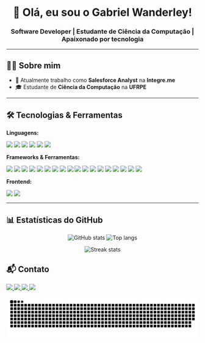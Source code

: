 <!-- Banner -->
<h1 align="center">👋 Olá, eu sou o Gabriel Wanderley!</h1>
<h3 align="center">Software Developer | Estudante de Ciência da Computação | Apaixonado por tecnologia</h3>

---

## 👨‍💻 Sobre mim
- 🔭 Atualmente trabalho como **Salesforce Analyst** na **Integre.me**  
- 🎓 Estudante de **Ciência da Computação** na **UFRPE**  

---

## 🛠️ Tecnologias & Ferramentas
**Linguagens:**  
<p>
  <img src="https://img.shields.io/badge/Java-%23ED8B00.svg?style=flat&logo=openjdk&logoColor=white" />
  <img src="https://img.shields.io/badge/Apex-1798c1.svg?style=flat&logo=salesforce&logoColor=white" />
  <img src="https://img.shields.io/badge/JavaScript-F7DF1E.svg?style=flat&logo=javascript&logoColor=black" />
  <img src="https://img.shields.io/badge/PHP-777BB4.svg?style=flat&logo=php&logoColor=white" />
  <img src="https://img.shields.io/badge/C-A8B9CC.svg?style=flat&logo=c&logoColor=white" />
  <img src="https://img.shields.io/badge/C%23-239120.svg?style=flat&logo=c-sharp&logoColor=white" />
</p>

**Frameworks & Ferramentas:**  
<p>
  <img src="https://img.shields.io/badge/Spring-%236DB33F.svg?style=flat&logo=spring&logoColor=white" />  
  <img src="https://img.shields.io/badge/Salesforce-00A1E0.svg?style=flat&logo=salesforce&logoColor=white" />
  <img src="https://img.shields.io/badge/.NET-512BD4.svg?style=flat&logo=dotnet&logoColor=white" />
  <img src="https://img.shields.io/badge/Express-000000.svg?style=flat&logo=express&logoColor=white" />
  <img src="https://img.shields.io/badge/Vue.js-4FC08D.svg?style=flat&logo=vue.js&logoColor=white" />
  <img src="https://img.shields.io/badge/jQuery-0769AD.svg?style=flat&logo=jquery&logoColor=white" />
  <img src="https://img.shields.io/badge/Node.js-339933.svg?style=flat&logo=node.js&logoColor=white" />
  <img src="https://img.shields.io/badge/MySQL-4479A1.svg?style=flat&logo=mysql&logoColor=white" />
  <img src="https://img.shields.io/badge/Firebase-FFCA28.svg?style=flat&logo=firebase&logoColor=black" />
  <img src="https://img.shields.io/badge/n8n-EA4C89.svg?style=flat&logo=n8n&logoColor=white" />
  <img src="https://img.shields.io/badge/IntelliJIDEA-000000.svg?style=flat&logo=intellijidea&logoColor=white" />
  <img src="https://img.shields.io/badge/ClickUp-7B68EE.svg?style=flat&logo=clickup&logoColor=white" />
  <img src="https://img.shields.io/badge/Postman-FF6C37.svg?style=flat&logo=postman&logoColor=white" />
  <img src="https://img.shields.io/badge/Insomnia-4000BF.svg?style=flat&logo=insomnia&logoColor=white" />
  <img src="https://img.shields.io/badge/Docker-2496ED.svg?style=flat&logo=docker&logoColor=white" />
  <img src="https://img.shields.io/badge/VSCode-007ACC.svg?style=flat&logo=visualstudiocode&logoColor=white" />
  <img src="https://img.shields.io/badge/Git-F05032.svg?style=flat&logo=git&logoColor=white" />
  <img src="https://img.shields.io/badge/Linux-FCC624.svg?style=flat&logo=linux&logoColor=black" />
</p>

**Frontend:**  
<p>
  <img src="https://img.shields.io/badge/HTML5-E34F26.svg?style=flat&logo=html5&logoColor=white" />
  <img src="https://img.shields.io/badge/CSS3-1572B6.svg?style=flat&logo=css3&logoColor=white" />
</p> 

---

## 📊 Estatísticas do GitHub
<p align="center">
  <img src="https://github-readme-stats.vercel.app/api?username=Gabrielgsw&show_icons=true&theme=tokyonight" alt="GitHub stats" height="180em"/>
  <img src="https://github-readme-stats.vercel.app/api/top-langs/?username=Gabrielgsw&layout=compact&theme=tokyonight" alt="Top langs" height="180em"/>
</p>

<p align="center">
  <img src="https://github-readme-streak-stats.herokuapp.com/?user=Gabrielgsw&theme=tokyonight" alt="Streak stats" height="180em"/>
</p>


## 📬 Contato
<p align="left">
  <a href="https://instagram.com/bielsw_" target="_blank">
    <img src="https://img.shields.io/badge/Instagram-E4405F.svg?style=for-the-badge&logo=instagram&logoColor=white" />
  </a>
  <a href="mailto:gabriel.germanow2003@gmail.com" target="_blank">
    <img src="https://img.shields.io/badge/Gmail-D14836.svg?style=for-the-badge&logo=gmail&logoColor=white" />
  </a>
  <a href="https://www.linkedin.com/in/gabriel-germano-a81089248/" target="_blank">
    <img src="https://img.shields.io/badge/LinkedIn-0077B5.svg?style=for-the-badge&logo=linkedin&logoColor=white" />
  </a>
  <a href="https://buscatextual.cnpq.br/buscatextual/visualizacv.do?id=K1146667Z6&tokenCaptchar=03AFcWeA4WMUr_JHuT8FRSG3pT4R1yP8gMsMOGfa6rlpXHnP6CXQzd1CGu04b3LcDcJQb5wiFykoYYH0Y1KnilPl5BfgVNUIfIlV1kWlN4-1DnIhJ-QFDgZUFRYqs9cSk3L2aCGXL6C-vnYSkDYGX0TePfdlyMYsozITjPeQ_2M0JTm1W5cx4Cb0F26MXXGotDblCKVEDxfXnS41SAM0uzi5J01lntdvPia3Tmw_gYCuqZsF1WhM3-H5fFvLj9q6SDJHjSuYReGnU9DHDyXuIgMpbMSmKk49aO5bqVsHhiYgWPh80pr1qKw6GMrpWFL-ii4XyQTWDnDpiwy4gUkUD6_B5lYS1anKOBeeHaw88Mbjm8FpaT6XbUauwN11Pjfu5YVQOHTsk_ZVCJiQj7KLgJnoKgo-Y8EyFKpsA_hnB7tOLu8j7DIj5g0VhAdPjcRHmpu4FqfSvYfb8WgFX88WUNt60eajIaaMcpfNXcV4nGB60wd7TM7Sydd1OuRCeUbg0yIFh7fFzKEuhrC7_PABtjsegMEJSd7oSdbcbEhFZgZuHvxZfOeSZX8iMwKsYhbVfbpivb3_zMNdKuS3ucc_pi92etUDVCOJq8foXQixPRB1LmrgdaIYEiF40okoL4iKQVBpQ0lJzFZXdE9OhMCFHC7z3X8IHwubY-hGsv_-G_4qrXKtfH3hRJwFA2khGOiUQuKD3npPYYIyA4CIqHrc9b5NTy7XxIrrxdweTOOQ8v36Erp1V6pzJBdIqqKIbrTYERLG6M1PGdz-TXuRvNetIvW2JXvvpz0vPnXUOEVPcctttyqWNabISn48OM8LVJBcWwGy5h3mRHRTy99pkYeOkBWYVpInXqUze2VMogzIB6qdVEoQoDrlu-90G17WlxkuFWHgHFTymBhQO3L31UgZCA14nqiO27tJqEi1o1cRGwrjre1u1VxAeXdYXzA7xbPFiFCQv1BlB3JTrbw1wBinOcFHqf203UfIq3H-9514cGCKJtDlm2vD0HQZJm04wILjJALyvXLEKkp5AwFM4X5i_Rp08dgZRcj9kBDpKDt8N7gqGpxpcTJnRHGXA" target="_blank">
    <img src="https://img.shields.io/badge/CNPq%20Lattes-1E63A2.svg?style=for-the-badge&logo=readme&logoColor=white" />
  </a>
</p>


<picture>
  <source media="(prefers-color-scheme: dark)" srcset="https://raw.githubusercontent.com/platane/platane/output/github-contribution-grid-snake-dark.svg">
  <source media="(prefers-color-scheme: light)" srcset="https://raw.githubusercontent.com/platane/platane/output/github-contribution-grid-snake.svg">
  <img alt="github contribution grid snake animation" src="https://raw.githubusercontent.com/platane/platane/output/github-contribution-grid-snake.svg">
</picture>          
          
          
          
          
          
           
            
          
